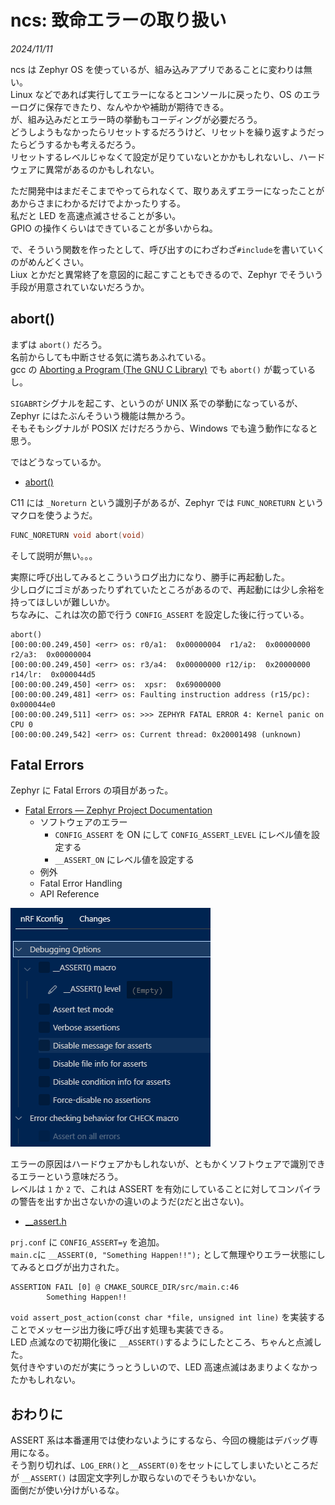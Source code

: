 # ncs: 致命エラーの取り扱い

_2024/11/11_

ncs は Zephyr OS を使っているが、組み込みアプリであることに変わりは無い。  
Linux などであれば実行してエラーになるとコンソールに戻ったり、OS のエラーログに保存できたり、なんやかや補助が期待できる。  
が、組み込みだとエラー時の挙動もコーディングが必要だろう。  
どうしようもなかったらリセットするだろうけど、リセットを繰り返すようだったらどうするかも考えるだろう。  
リセットするレベルじゃなくて設定が足りていないとかかもしれないし、ハードウェアに異常があるのかもしれない。

ただ開発中はまだそこまでやってられなくて、取りあえずエラーになったことがあからさまにわかるだけでよかったりする。  
私だと LED を高速点滅させることが多い。  
GPIO の操作くらいはできていることが多いからね。

で、そういう関数を作ったとして、呼び出すのにわざわざ`#include`を書いていくのがめんどくさい。  
Liux とかだと異常終了を意図的に起こすこともできるので、Zephyr でそういう手段が用意されていないだろうか。

## abort()

まずは `abort()` だろう。  
名前からしても中断させる気に満ちあふれている。  
gcc の [Aborting a Program (The GNU C Library)](https://www.gnu.org/software/libc/manual/html_node/Aborting-a-Program.html) でも `abort()` が載っているし。

`SIGABRT`シグナルを起こす、というのが UNIX 系での挙動になっているが、Zephyr にはたぶんそういう機能は無かろう。  
そもそもシグナルが POSIX だけだろうから、Windows でも違う動作になると思う。

ではどうなっているか。

* [abort()](https://docs.zephyrproject.org/apidoc/latest/stdlib_8h.html#a4bef6384a1777699c6eba3125e690419)

C11 には `_Noreturn` という識別子があるが、Zephyr では `FUNC_NORETURN` というマクロを使うようだ。

```c
FUNC_NORETURN void abort(void)
```

そして説明が無い。。。

実際に呼び出してみるとこういうログ出力になり、勝手に再起動した。  
少しログにゴミがあったりずれていたところがあるので、再起動には少し余裕を持ってほしいが難しいか。  
ちなみに、これは次の節で行う `CONFIG_ASSERT` を設定した後に行っている。

```log
abort()
[00:00:00.249,450] <err> os: r0/a1:  0x00000004  r1/a2:  0x00000000  r2/a3:  0x00000004
[00:00:00.249,450] <err> os: r3/a4:  0x00000000 r12/ip:  0x20000000 r14/lr:  0x000044d5
[00:00:00.249,450] <err> os:  xpsr:  0x69000000
[00:00:00.249,481] <err> os: Faulting instruction address (r15/pc): 0x000044e0
[00:00:00.249,511] <err> os: >>> ZEPHYR FATAL ERROR 4: Kernel panic on CPU 0
[00:00:00.249,542] <err> os: Current thread: 0x20001498 (unknown)
```

## Fatal Errors

Zephyr に Fatal Errors の項目があった。

* [Fatal Errors — Zephyr Project Documentation](https://docs.zephyrproject.org/latest/kernel/services/other/fatal.html)
  * ソフトウェアのエラー
    * `CONFIG_ASSERT` を ON にして `CONFIG_ASSERT_LEVEL` にレベル値を設定する
    * `__ASSERT_ON` にレベル値を設定する
  * 例外
  * Fatal Error Handling
  * API Reference

![image](20241111b-1.png)

エラーの原因はハードウェアかもしれないが、ともかくソフトウェアで識別できるエラーという意味だろう。  
レベルは `1` か `2` で、これは ASSERT を有効にしていることに対してコンパイラの警告を出すか出さないかの違いのようだ(`2`だと出さない)。  

* [__assert.h](https://github.com/nrfconnect/sdk-zephyr/blob/v3.5.99-ncs1-1/include/zephyr/sys/__assert.h#L130-L132)

`prj.conf` に `CONFIG_ASSERT=y` を追加。  
`main.c`に `__ASSERT(0, "Something Happen!!");` として無理やりエラー状態にしてみるとログが出力された。

```log
ASSERTION FAIL [0] @ CMAKE_SOURCE_DIR/src/main.c:46
        Something Happen!!
```

`void assert_post_action(const char *file, unsigned int line)` を実装することでメッセージ出力後に呼び出す処理も実装できる。  
LED 点滅なので初期化後に `__ASSERT()`するようにしたところ、ちゃんと点滅した。  
気付きやすいのだが実にうっとうしいので、LED 高速点滅はあまりよくなかったかもしれない。

## おわりに

ASSERT 系は本番運用では使わないようにするなら、今回の機能はデバッグ専用になる。  
そう割り切れば、`LOG_ERR()`と`__ASSERT(0)`をセットにしてしまいたいところだが `__ASSERT()` は固定文字列しか取らないのでそうもいかない。  
面倒だが使い分けがいるな。
